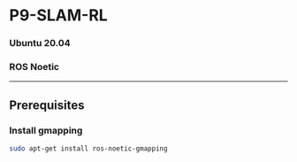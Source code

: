 # P9-SLAM-RL
### Ubuntu 20.04
### ROS Noetic
---------------
## Prerequisites
### Install gmapping
```bash
sudo apt-get install ros-noetic-gmapping
```
